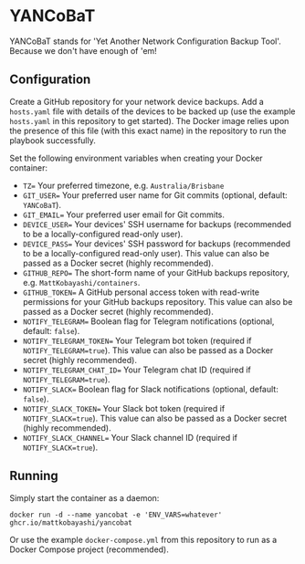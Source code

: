 # YANCoBaT

YANCoBaT stands for 'Yet Another Network Configuration Backup Tool'. Because we don't have enough of 'em!

## Configuration

Create a GitHub repository for your network device backups. Add a `hosts.yaml` file with details of the devices to be backed up (use the example `hosts.yaml` in this repository to get started). The Docker image relies upon the presence of this file (with this exact name) in the repository to run the playbook successfully.

Set the following environment variables when creating your Docker container:

- `TZ=` Your preferred timezone, e.g. `Australia/Brisbane`
- `GIT_USER=` Your preferred user name for Git commits (optional, default: `YANCoBaT`).
- `GIT_EMAIL=` Your preferred user email for Git commits.
- `DEVICE_USER=` Your devices' SSH username for backups (recommended to be a locally-configured read-only user).
- `DEVICE_PASS=` Your devices' SSH password for backups (recommended to be a locally-configured read-only user). This value can also be passed as a Docker secret (highly recommended).
- `GITHUB_REPO=` The short-form name of your GitHub backups repository, e.g. `MattKobayashi/containers`.
- `GITHUB_TOKEN=` A GitHub personal access token with read-write permissions for your GitHub backups repository. This value can also be passed as a Docker secret (highly recommended).
- `NOTIFY_TELEGRAM=` Boolean flag for Telegram notifications (optional, default: `false`).
- `NOTIFY_TELEGRAM_TOKEN=` Your Telegram bot token (required if `NOTIFY_TELEGRAM=true`). This value can also be passed as a Docker secret (highly recommended).
- `NOTIFY_TELEGRAM_CHAT_ID=` Your Telegram chat ID (required if `NOTIFY_TELEGRAM=true`).
- `NOTIFY_SLACK=` Boolean flag for Slack notifications (optional, default: `false`).
- `NOTIFY_SLACK_TOKEN=` Your Slack bot token (required if `NOTIFY_SLACK=true`). This value can also be passed as a Docker secret (highly recommended).
- `NOTIFY_SLACK_CHANNEL=` Your Slack channel ID (required if `NOTIFY_SLACK=true`).

## Running

Simply start the container as a daemon:

`docker run -d --name yancobat -e 'ENV_VARS=whatever' ghcr.io/mattkobayashi/yancobat`

Or use the example `docker-compose.yml` from this repository to run as a Docker Compose project (recommended).
